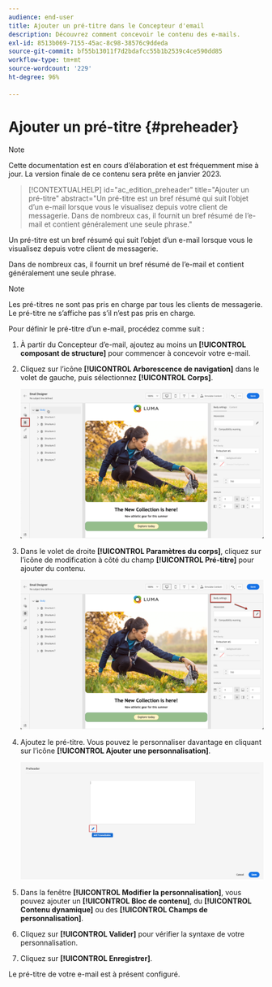 ```yaml
---
audience: end-user
title: Ajouter un pré-titre dans le Concepteur d'email
description: Découvrez comment concevoir le contenu des e-mails.
exl-id: 8513b069-7155-45ac-8c98-38576c9ddeda
source-git-commit: bf55b13011f7d2bdafcc55b1b2539c4ce590dd85
workflow-type: tm+mt
source-wordcount: '229'
ht-degree: 96%

---
```


# Ajouter un pré-titre {#preheader}

>[!NOTE]
>
>Cette documentation est en cours d’élaboration et est fréquemment mise à jour. La version finale de ce contenu sera prête en janvier 2023.

>[!CONTEXTUALHELP]
>id="ac_edition_preheader"
>title="Ajouter un pré-titre"
>abstract="Un pré-titre est un bref résumé qui suit l’objet d’un e-mail lorsque vous le visualisez depuis votre client de messagerie. Dans de nombreux cas, il fournit un bref résumé de l’e-mail et contient généralement une seule phrase."

Un pré-titre est un bref résumé qui suit l’objet d’un e-mail lorsque vous le visualisez depuis votre client de messagerie.

Dans de nombreux cas, il fournit un bref résumé de l’e-mail et contient généralement une seule phrase.

>[!NOTE]
>
>Les pré-titres ne sont pas pris en charge par tous les clients de messagerie. Le pré-titre ne s’affiche pas s’il n’est pas pris en charge.

Pour définir le pré-titre d’un e-mail, procédez comme suit :

1. À partir du Concepteur d’e-mail, ajoutez au moins un **[!UICONTROL composant de structure]** pour commencer à concevoir votre e-mail.

1. Cliquez sur l’icône **[!UICONTROL Arborescence de navigation]** dans le volet de gauche, puis sélectionnez **[!UICONTROL Corps]**.

   ![](assets/preheader_body.png)

1. Dans le volet de droite **[!UICONTROL Paramètres du corps]**, cliquez sur l’icône de modification à côté du champ **[!UICONTROL Pré-titre]** pour ajouter du contenu.

   ![](assets/preheader_body_settings.png)

1. Ajoutez le pré-titre. Vous pouvez le personnaliser davantage en cliquant sur l’icône **[!UICONTROL Ajouter une personnalisation]**.

   ![](assets/preheader_3.png)

1. Dans la fenêtre **[!UICONTROL Modifier la personnalisation]**, vous pouvez ajouter un **[!UICONTROL Bloc de contenu]**, du **[!UICONTROL Contenu dynamique]** ou des **[!UICONTROL Champs de personnalisation]**.

1. Cliquez sur **[!UICONTROL Valider]** pour vérifier la syntaxe de votre personnalisation.

1. Cliquez sur **[!UICONTROL Enregistrer]**.

Le pré-titre de votre e-mail est à présent configuré.

